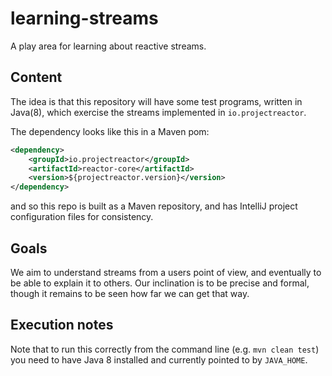 # learning-streams
A play area for learning about reactive streams.

## Content

The idea is that this repository will have some test programs, written in
Java(8), which exercise the streams implemented in `io.projectreactor`.

The dependency looks like this in a Maven pom:
```xml
<dependency>
    <groupId>io.projectreactor</groupId>
    <artifactId>reactor-core</artifactId>
    <version>${projectreactor.version}</version>
</dependency>
```

and so this repo is built as a Maven repository, and has IntelliJ project
configuration files for consistency.

## Goals

We aim to understand streams from a users point of view, and eventually to be
able to explain it to others. Our inclination is to be precise and formal,
though it remains to be seen how far we can get that way.

## Execution notes

Note that to run this correctly from the command line (e.g. `mvn clean test`)
you need to have Java 8 installed and currently pointed to by `JAVA_HOME`.
